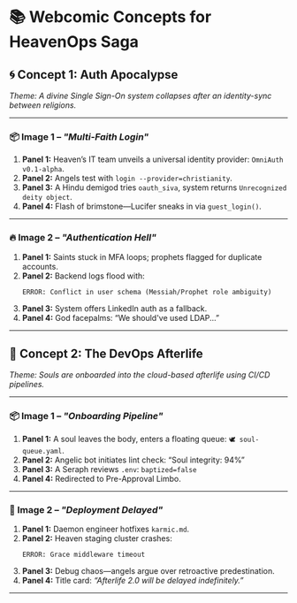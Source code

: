 # 📚 Webcomic Concepts for HeavenOps Saga

## 🌀 Concept 1: **Auth Apocalypse**
*Theme: A divine Single Sign-On system collapses after an identity-sync between religions.*

---

### 📦 Image 1 – *"Multi-Faith Login"*
1. **Panel 1:** Heaven’s IT team unveils a universal identity provider: `OmniAuth v0.1-alpha`.
2. **Panel 2:** Angels test with `login --provider=christianity`.
3. **Panel 3:** A Hindu demigod tries `oauth_siva`, system returns `Unrecognized deity object`.
4. **Panel 4:** Flash of brimstone—Lucifer sneaks in via `guest_login()`.

---

### 🔥 Image 2 – *"Authentication Hell"*
1. **Panel 1:** Saints stuck in MFA loops; prophets flagged for duplicate accounts.
2. **Panel 2:** Backend logs flood with:
    ```
    ERROR: Conflict in user schema (Messiah/Prophet role ambiguity)
    ```
3. **Panel 3:** System offers LinkedIn auth as a fallback.
4. **Panel 4:** God facepalms: “We should've used LDAP...”

---

## 🔁 Concept 2: **The DevOps Afterlife**
*Theme: Souls are onboarded into the cloud-based afterlife using CI/CD pipelines.*

---

### 📦 Image 1 – *"Onboarding Pipeline"*
1. **Panel 1:** A soul leaves the body, enters a floating queue: `🕊️ soul-queue.yaml`.
2. **Panel 2:** Angelic bot initiates lint check: “Soul integrity: 94%”
3. **Panel 3:** A Seraph reviews `.env`: `baptized=false`
4. **Panel 4:** Redirected to Pre-Approval Limbo.

---

### 🔄 Image 2 – *"Deployment Delayed"*
1. **Panel 1:** Daemon engineer hotfixes `karmic.md`.
2. **Panel 2:** Heaven staging cluster crashes:
    ```
    ERROR: Grace middleware timeout
    ```
3. **Panel 3:** Debug chaos—angels argue over retroactive predestination.
4. **Panel 4:** Title card: *“Afterlife 2.0 will be delayed indefinitely.”*

---